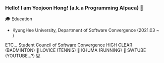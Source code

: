 ### Hello! I am Yeojoon Hong! (a.k.a Programming Alpaca) 👋

🎓 Education
 - KyungHee University, Department of Software Convergence (2021.03 ~ )

ETC...
Student Council of Software Convergence
HIGH CLEAR (BADMINTON) 🏸
LOVICE (TENNIS) 🎾
KHUMA (RUNNING) 🎽
SWTUBE (YOUTUBE...?) 💻

<!--
**programming-alpaca/programming-alpaca** is a ✨ _special_ ✨ repository because its `README.md` (this file) appears on your GitHub profile.

Here are some ideas to get you started:

- 🔭 I’m currently working on ...
- 🌱 I’m currently learning ...
- 👯 I’m looking to collaborate on ...
- 🤔 I’m looking for help with ...
- 💬 Ask me about ...
- 📫 How to reach me: ...
- 😄 Pronouns: ...
- ⚡ Fun fact: ...
-->
